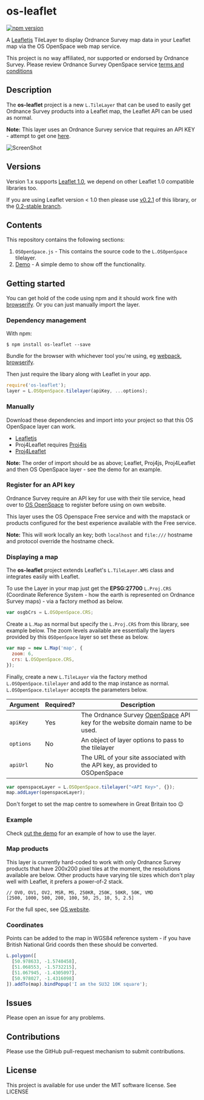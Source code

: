 # os-leaflet

[![npm version](https://badge.fury.io/js/os-leaflet.svg)](http://badge.fury.io/js/os-leaflet)

A [Leafletjs](http://leafletjs.com/) TileLayer to display Ordnance Survey map data in your Leaflet map via the OS OpenSpace web map service.

This project is no way affiliated, nor supported or endorsed by Ordnance Survey. Please review Ordnance Survey OpenSpace service [terms and conditions](https://www.ordnancesurvey.co.uk/business-and-government/licensing/licences/os-openspace-developer-agreement.html)

## Description

The **os-leaflet** project is a new `L.TileLayer` that can be used to easily get Ordnance Survey products into a Leaflet map, the Leaflet API can be used as normal.

**Note:** This layer uses an Ordnance Survey service that requires an API KEY - attempt to get one [here](http://www.ordnancesurvey.co.uk/business-and-government/products/os-openspace/api/index.html).

![ScreenShot](https://github.com/rob-murray/os-leaflet/raw/master/screenshot.png "Screenshot of demo app")

## Versions

Version 1.x supports [Leaflet 1.0](http://leafletjs.com/2016/09/27/leaflet-1.0-final.html), we depend on other Leaflet 1.0 compatible libraries too.

If you are using Leaflet version < 1.0 then please use [v0.2.1](https://github.com/rob-murray/os-leaflet/releases/tag/v0.2.1) of this library, or the [0.2-stable branch](https://github.com/rob-murray/os-leaflet/tree/0.2-stable).


## Contents

This repository contains the following sections:

1. `OSOpenSpace.js` - This contains the source code to the `L.OSOpenSpace` tilelayer.
2. [Demo](http://rob-murray.github.io/os-leaflet/) - A simple demo to show off the functionality.


## Getting started

You can get hold of the code using npm and it should work fine with [browserify](http://browserify.org/). Or you can just manually import the layer.

### Dependency management

With npm:

```
$ npm install os-leaflet --save
```

Bundle for the browser with whichever tool you're using, eg [webpack](https://webpack.github.io/), [browserify](http://browserify.org/).

Then just require the libary along with Leaflet in your app.

```javascript
require('os-leaflet');
layer = L.OSOpenSpace.tilelayer(apiKey, ...options);
```

### Manually

Download these dependencies and import into your project so that this OS OpenSpace layer can work.

* [Leafletjs](http://leafletjs.com/)
* Proj4Leaflet requires [Proj4js](http://trac.osgeo.org/proj4js/)
* [Proj4Leaflet](https://github.com/kartena/Proj4Leaflet)

**Note:** The order of import should be as above; Leaflet, Proj4js, Proj4Leaflet and then OS OpenSpace layer - see the demo for an example.


### Register for an API key

Ordnance Survey require an API key for use with their tile service, head over to [OS OpenSpace](http://www.ordnancesurvey.co.uk/business-and-government/products/os-openspace/api/index.html) to register before using on own website.

This layer uses the OS Openspace Free service and with the mapstack or products configured for the best experience available with the Free service.

**Note:** This will work locally an key; both `localhost` and `file:///` hostname and protocol override the hostname check.


### Displaying a map

The **os-leaflet** project extends Leaflet's `L.TileLayer.WMS` class and integrates easily with Leaflet.

To use the Layer in your map just get the **EPSG:27700** `L.Proj.CRS` (Coordinate Reference System - how the earth is represented on Ordnance Survey maps) - via a factory method as below.


```javascript
var osgbCrs = L.OSOpenSpace.CRS;
```

Create a `L.Map` as normal but specify the `L.Proj.CRS` from this library, see example below. The zoom levels available are essentially the layers provided by this `OSOpenSpace` layer so set these as below.

```javascript
var map = new L.Map('map', {
  zoom: 6,
  crs: L.OSOpenSpace.CRS,
});
```

Finally, create a new `L.TileLayer` via the factory method `L.OSOpenSpace.tilelayer` and add to the map instance as normal. `L.OSOpenSpace.tilelayer` accepts the parameters below.

| Argument | Required? | Description |
|---|---|---|
| `apiKey` | Yes | The Ordnance Survey [OpenSpace](http://www.ordnancesurvey.co.uk/business-and-government/products/os-openspace/api/index.html) API key for the website domain name to be used. |
| `options` | No | An object of layer options to pass to the tilelayer |
| `apiUrl` | No | The URL of your site associated with the API key, as provided to OSOpenSpace |


```javascript
var openspaceLayer = L.OSOpenSpace.tilelayer("<API Key>", {});
map.addLayer(openspaceLayer);
```

Don't forget to set the map centre to somewhere in Great Britain too 😉

### Example

Check [out the demo](http://rob-murray.github.io/os-leaflet/) for an example of how to use the layer.


### Map products

This layer is currently hard-coded to work with only Ordnance Survey products that have 200x200 pixel tiles at the moment, the resolutions available are below. Other products have varying tile sizes which don't play well with Leaflet, it prefers a power-of-2 stack.

```
// OV0, OV1, OV2, MSR, MS, 250KR, 250K, 50KR, 50K, VMD
[2500, 1000, 500, 200, 100, 50, 25, 10, 5, 2.5]
```

For the full spec, see [OS website](http://www.ordnancesurvey.co.uk/business-and-government/help-and-support/web-services/os-ondemand/configuring-wmts.html).

### Coordinates

Points can be added to the map in WGS84 reference system - if you have British National Grid coords then these should be converted.

```javascript
L.polygon([
  [50.978633, -1.5740458],
  [51.068553, -1.5732215],
  [51.067945, -1.4305097],
  [50.978027, -1.4316098]
]).addTo(map).bindPopup('I am the SU32 10K square');
```


## Issues

Please open an issue for any problems.


## Contributions

Please use the GitHub pull-request mechanism to submit contributions.


## License

This project is available for use under the MIT software license. See LICENSE
